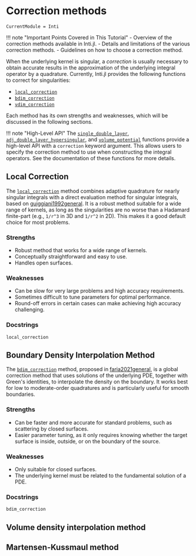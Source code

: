 # Correction methods

```@meta
CurrentModule = Inti
```

!!! note "Important Points Covered in This Tutorial"
    - Overview of the correction methods available in Inti.jl.
    - Details and limitations of the various correction methods.
    - Guidelines on how to choose a correction method.

When the underlying kernel is singular, a *correction* is usually necessary to obtain accurate results in the approximation of the underlying integral operator by a quadrature. Currently, Inti.jl provides the following functions to correct for singularities:

- [`local_correction`](@ref)
- [`bdim_correction`](@ref)
- [`vdim_correction`](@ref)

Each method has its own strengths and weaknesses, which will be discussed in the following sections.

!!! note "High-Level API"
    The [`single_double_layer`](@ref), [`adj_double_layer_hypersingular`](@ref), and [`volume_potential`](@ref) functions provide a high-level API with a `correction` keyword argument. This allows users to specify the correction method to use when constructing the integral operators. See the documentation of these functions for more details.

## Local Correction

The [`local_correction`](@ref) method combines adaptive quadrature for nearly singular integrals with a direct evaluation method for singular integrals, based on [guiggiani1992general](@cite). It is a robust method suitable for a wide range of kernels, as long as the singularities are no worse than a Hadamard finite-part (e.g., ``1/r^3`` in 3D and ``1/r^2`` in 2D). This makes it a good default choice for most problems.

### Strengths

- Robust method that works for a wide range of kernels.
- Conceptually straightforward and easy to use.
- Handles open surfaces.

### Weaknesses

- Can be slow for very large problems and high accuracy requirements.
- Sometimes difficult to tune parameters for optimal performance.
- Round-off errors in certain cases can make achieving high accuracy challenging.

### Docstrings

```@docs; canonical = false
local_correction
```

## Boundary Density Interpolation Method

The [`bdim_correction`](@ref) method, proposed in [faria2021general](@cite), is a global correction method that uses solutions of the underlying PDE, together with Green's identities, to interpolate the density on the boundary. It works best for low to moderate-order quadratures and is particularly useful for smooth boundaries.

### Strengths

- Can be faster and more accurate for standard problems, such as scattering by closed surfaces.
- Easier parameter tuning, as it only requires knowing whether the target surface is inside, outside, or on the boundary of the source.

### Weaknesses

- Only suitable for closed surfaces.
- The underlying kernel must be related to the fundamental solution of a PDE.

### Docstrings

```@docs; canonical = false
bdim_correction
```

## Volume density interpolation method

## Martensen-Kussmaul method
